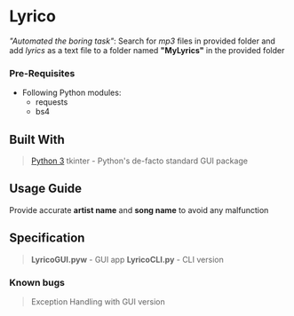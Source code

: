# Lyrico

_"Automated the boring task"_:
Search for _mp3_ files in provided folder and add _lyrics_ as a text file
to a folder named **"MyLyrics"** in the provided folder

### Pre-Requisites
- Following Python modules:
    - requests
    - bs4


## Built With
>[Python 3](https://www.python.org/download/releases/3.0/)
>tkinter - Python's de-facto standard GUI package

## Usage Guide
Provide accurate **artist name** and **song name** to avoid any malfunction

## Specification
 > **LyricoGUI.pyw** - GUI app
 >  **LyricoCLI.py** - CLI version

### Known bugs
>Exception Handling with GUI version
